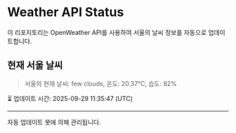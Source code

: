 
# Weather API Status

이 리포지토리는 OpenWeather API를 사용하여 서울의 날씨 정보를 자동으로 업데이트합니다.

## 현재 서울 날씨
> 서울의 현재 날씨: few clouds, 온도: 20.37°C, 습도: 82%

⏳ 업데이트 시간: 2025-09-29 11:35:47 (UTC)

---
자동 업데이트 봇에 의해 관리됩니다.
